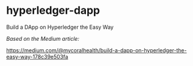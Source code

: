 # hyperledger-dapp
Build a DApp on Hyperledger the Easy Way

*Based on the Medium article:*

https://medium.com/@mycoralhealth/build-a-dapp-on-hyperledger-the-easy-way-178c39e503fa
